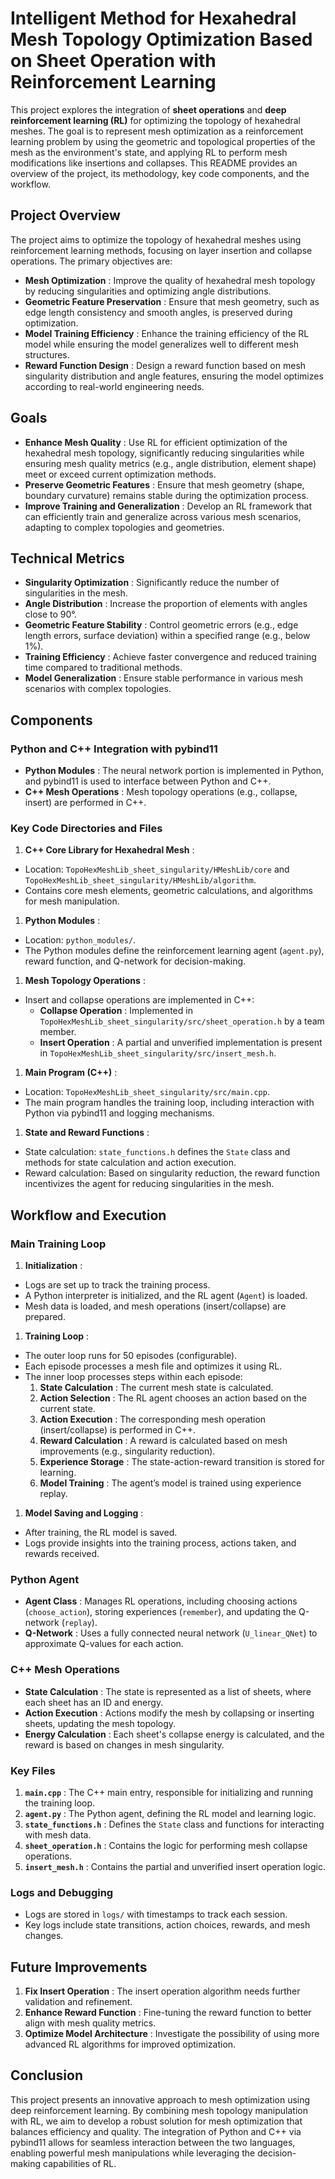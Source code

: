 # Intelligent Method for Hexahedral Mesh Topology Optimization Based on Sheet Operation with Reinforcement Learning

This project explores the integration of **sheet operations** and **deep reinforcement learning (RL)** for optimizing the topology of hexahedral meshes. The goal is to represent mesh optimization as a reinforcement learning problem by using the geometric and topological properties of the mesh as the environment's state, and applying RL to perform mesh modifications like insertions and collapses. This README provides an overview of the project, its methodology, key code components, and the workflow.

## Project Overview

The project aims to optimize the topology of hexahedral meshes using reinforcement learning methods, focusing on layer insertion and collapse operations. The primary objectives are:

* **Mesh Optimization** : Improve the quality of hexahedral mesh topology by reducing singularities and optimizing angle distributions.
* **Geometric Feature Preservation** : Ensure that mesh geometry, such as edge length consistency and smooth angles, is preserved during optimization.
* **Model Training Efficiency** : Enhance the training efficiency of the RL model while ensuring the model generalizes well to different mesh structures.
* **Reward Function Design** : Design a reward function based on mesh singularity distribution and angle features, ensuring the model optimizes according to real-world engineering needs.

## Goals

* **Enhance Mesh Quality** : Use RL for efficient optimization of the hexahedral mesh topology, significantly reducing singularities while ensuring mesh quality metrics (e.g., angle distribution, element shape) meet or exceed current optimization methods.
* **Preserve Geometric Features** : Ensure that mesh geometry (shape, boundary curvature) remains stable during the optimization process.
* **Improve Training and Generalization** : Develop an RL framework that can efficiently train and generalize across various mesh scenarios, adapting to complex topologies and geometries.

## Technical Metrics

* **Singularity Optimization** : Significantly reduce the number of singularities in the mesh.
* **Angle Distribution** : Increase the proportion of elements with angles close to 90°.
* **Geometric Feature Stability** : Control geometric errors (e.g., edge length errors, surface deviation) within a specified range (e.g., below 1%).
* **Training Efficiency** : Achieve faster convergence and reduced training time compared to traditional methods.
* **Model Generalization** : Ensure stable performance in various mesh scenarios with complex topologies.

## Components

### Python and C++ Integration with pybind11

* **Python Modules** : The neural network portion is implemented in Python, and pybind11 is used to interface between Python and C++.
* **C++ Mesh Operations** : Mesh topology operations (e.g., collapse, insert) are performed in C++.

### Key Code Directories and Files

1. **C++ Core Library for Hexahedral Mesh** :

* Location: `TopoHexMeshLib_sheet_singularity/HMeshLib/core` and `TopoHexMeshLib_sheet_singularity/HMeshLib/algorithm`.
* Contains core mesh elements, geometric calculations, and algorithms for mesh manipulation.

1. **Python Modules** :

* Location: `python_modules/`.
* The Python modules define the reinforcement learning agent (`agent.py`), reward function, and Q-network for decision-making.

1. **Mesh Topology Operations** :

* Insert and collapse operations are implemented in C++:
  * **Collapse Operation** : Implemented in `TopoHexMeshLib_sheet_singularity/src/sheet_operation.h` by a team member.
  * **Insert Operation** : A partial and unverified implementation is present in `TopoHexMeshLib_sheet_singularity/src/insert_mesh.h`.

1. **Main Program (C++)** :

* Location: `TopoHexMeshLib_sheet_singularity/src/main.cpp`.
* The main program handles the training loop, including interaction with Python via pybind11 and logging mechanisms.

1. **State and Reward Functions** :

* State calculation: `state_functions.h` defines the `State` class and methods for state calculation and action execution.
* Reward calculation: Based on singularity reduction, the reward function incentivizes the agent for reducing singularities in the mesh.

## Workflow and Execution

### Main Training Loop

1. **Initialization** :

* Logs are set up to track the training process.
* A Python interpreter is initialized, and the RL agent (`Agent`) is loaded.
* Mesh data is loaded, and mesh operations (insert/collapse) are prepared.

1. **Training Loop** :

* The outer loop runs for 50 episodes (configurable).
* Each episode processes a mesh file and optimizes it using RL.
* The inner loop processes steps within each episode:
  1. **State Calculation** : The current mesh state is calculated.
  2. **Action Selection** : The RL agent chooses an action based on the current state.
  3. **Action Execution** : The corresponding mesh operation (insert/collapse) is performed in C++.
  4. **Reward Calculation** : A reward is calculated based on mesh improvements (e.g., singularity reduction).
  5. **Experience Storage** : The state-action-reward transition is stored for learning.
  6. **Model Training** : The agent’s model is trained using experience replay.

1. **Model Saving and Logging** :

* After training, the RL model is saved.
* Logs provide insights into the training process, actions taken, and rewards received.

### Python Agent

* **Agent Class** : Manages RL operations, including choosing actions (`choose_action`), storing experiences (`remember`), and updating the Q-network (`replay`).
* **Q-Network** : Uses a fully connected neural network (`U_linear_QNet`) to approximate Q-values for each action.

### C++ Mesh Operations

* **State Calculation** : The state is represented as a list of sheets, where each sheet has an ID and energy.
* **Action Execution** : Actions modify the mesh by collapsing or inserting sheets, updating the mesh topology.
* **Energy Calculation** : Each sheet's collapse energy is calculated, and the reward is based on changes in mesh singularity.

### Key Files

1. **`main.cpp`** : The C++ main entry, responsible for initializing and running the training loop.
2. **`agent.py`** : The Python agent, defining the RL model and learning logic.
3. **`state_functions.h`** : Defines the `State` class and functions for interacting with mesh data.
4. **`sheet_operation.h`** : Contains the logic for performing mesh collapse operations.
5. **`insert_mesh.h`** : Contains the partial and unverified insert operation logic.

### Logs and Debugging

* Logs are stored in `logs/` with timestamps to track each session.
* Key logs include state transitions, action choices, rewards, and mesh changes.

## Future Improvements

1. **Fix Insert Operation** : The insert operation algorithm needs further validation and refinement.
2. **Enhance Reward Function** : Fine-tuning the reward function to better align with mesh quality metrics.
3. **Optimize Model Architecture** : Investigate the possibility of using more advanced RL algorithms for improved optimization.

## Conclusion

This project presents an innovative approach to mesh optimization using deep reinforcement learning. By combining mesh topology manipulation with RL, we aim to develop a robust solution for mesh optimization that balances efficiency and quality. The integration of Python and C++ via pybind11 allows for seamless interaction between the two languages, enabling powerful mesh manipulations while leveraging the decision-making capabilities of RL.
